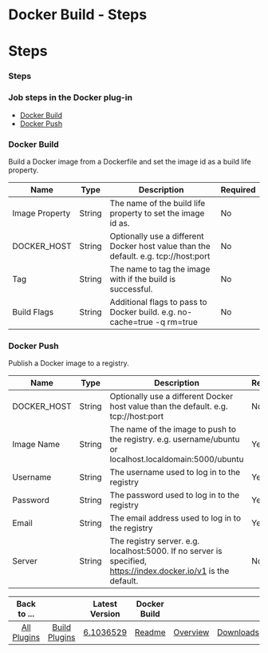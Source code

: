 
Docker Build - Steps
====================

# Steps


### Steps




### Job steps in the Docker plug-in

* [Docker Build](#docker_build)
* [Docker Push](#docker_build)


### Docker Build

Build a Docker image from a Dockerfile and set the image id as a build life property.


| Name | Type | Description | Required |
| --- | --- | --- | --- |
| Image Property | String | The name of the build life property to set the image id as. | No |
| DOCKER\_HOST | String | Optionally use a different Docker host value than the default. e.g. tcp://host:port | No |
| Tag | String | The name to tag the image with if the build is successful. | No |
| Build Flags | String | Additional flags to pass to Docker build. e.g. no-cache=true -q rm=true | No |

### Docker Push

Publish a Docker image to a registry.


| Name | Type | Description | Required |
| --- | --- | --- | --- |
| DOCKER\_HOST | String | Optionally use a different Docker host value than the default. e.g. tcp://host:port | No |
| Image Name | String | The name of the image to push to the registry. e.g. username/ubuntu or localhost.localdomain:5000/ubuntu | Yes |
| Username | String | The username used to log in to the registry | Yes |
| Password | String | The password used to log in to the registry | Yes |
| Email | String | The email address used to log in to the registry | Yes |
| Server | String | The registry server. e.g. localhost:5000. If no server is specified, https://index.docker.io/v1 is the default. | No |



|Back to ...||Latest Version|Docker Build |||
| :---: | :---: | :---: | :---: | :---: | :---: |
|[All Plugins](../../index.md)|[Build Plugins](../README.md)|[6.1036529](https://raw.githubusercontent.com/UrbanCode/IBM-UCB-PLUGINS/main/files/Docker/docker-plugin-6.1036529.zip)|[Readme](README.md)|[Overview](overview.md)|[Downloads](downloads.md)|
